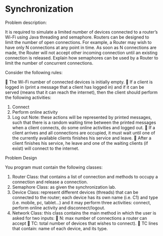 # Synchronization
Problem description:

It is required to simulate a limited number of devices connected to a router’s Wi-Fi using Java threading and semaphore. Routers can be designed to limit the number of open connections. For example, a Router may wish to have only N connections at any point in time. As soon as N connections are made, the Router will not accept other incoming connection until an existing connection is released. Explain how semaphores can be used by a Router to limit the number of concurrent connections.

Consider the following rules:

	The Wi-Fi number of connected devices is initially empty.
	If a client is logged in (print a message that a client has logged in) and if it can be served (means that it can reach the internet), then the client should perform the following activities:
1.	Connect
2.	Perform online activity
3.	Log out
Note: these actions will be represented by printed messages, such that there is a random waiting time between the printed messages when a client connects, do some online activities and logged out.
	If a client arrives and all connections are occupied, it must wait until one of the currently available clients finishes his service and leave.
	After a client finishes his service, he leave and one of the waiting clients (if exist) will connect to the internet.

Problem Design

You program must contain the following classes:

1.	Router Class: that contains a list of connection and methods to occupy a connection and release a connection.
2.	Semaphore Class: as given the synchronization lab.
3.	Device Class: represent different devices (threads) that can be connected to the router; each device has its own name (i.e. C1) and type (i.e. mobile, pc, tablet...) and it may perform three activities: connect, perform online activity and disconnect/logout.
4.	Network Class: this class contains the main method in which the user is asked for two inputs:
	N: max number of connections a router can accept
	TC: total number of devices that wishes to connect).
	TC lines that contain: name of each device, and its type.

